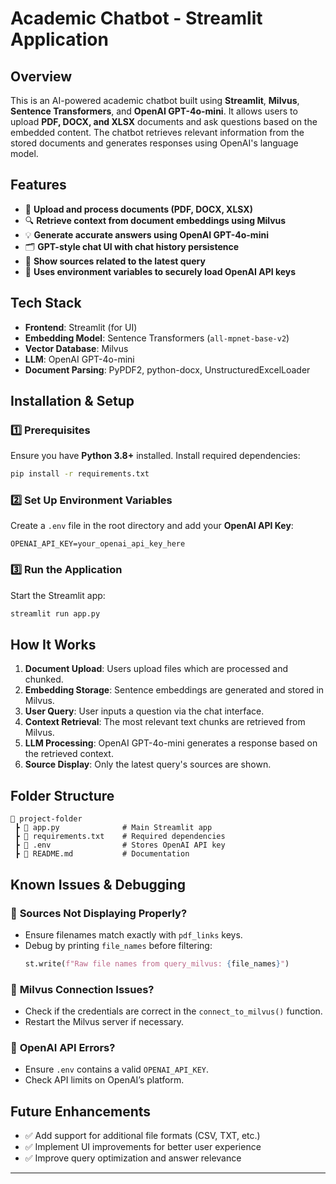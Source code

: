 # Academic Chatbot - Streamlit Application

## Overview
This is an AI-powered academic chatbot built using **Streamlit**, **Milvus**, **Sentence Transformers**, and **OpenAI GPT-4o-mini**. It allows users to upload **PDF, DOCX, and XLSX** documents and ask questions based on the embedded content. The chatbot retrieves relevant information from the stored documents and generates responses using OpenAI's language model.

## Features
- 📄 **Upload and process documents (PDF, DOCX, XLSX)**
- 🔍 **Retrieve context from document embeddings using Milvus**
- 💡 **Generate accurate answers using OpenAI GPT-4o-mini**
- 🗂️ **GPT-style chat UI with chat history persistence**
- 🔗 **Show sources related to the latest query**
- 🔧 **Uses environment variables to securely load OpenAI API keys**

## Tech Stack
- **Frontend**: Streamlit (for UI)
- **Embedding Model**: Sentence Transformers (`all-mpnet-base-v2`)
- **Vector Database**: Milvus
- **LLM**: OpenAI GPT-4o-mini
- **Document Parsing**: PyPDF2, python-docx, UnstructuredExcelLoader

## Installation & Setup
### 1️⃣ Prerequisites
Ensure you have **Python 3.8+** installed. Install required dependencies:
```sh
pip install -r requirements.txt
```

### 2️⃣ Set Up Environment Variables
Create a `.env` file in the root directory and add your **OpenAI API Key**:
```env
OPENAI_API_KEY=your_openai_api_key_here
```

### 3️⃣ Run the Application
Start the Streamlit app:
```sh
streamlit run app.py
```

## How It Works
1. **Document Upload**: Users upload files which are processed and chunked.
2. **Embedding Storage**: Sentence embeddings are generated and stored in Milvus.
3. **User Query**: User inputs a question via the chat interface.
4. **Context Retrieval**: The most relevant text chunks are retrieved from Milvus.
5. **LLM Processing**: OpenAI GPT-4o-mini generates a response based on the retrieved context.
6. **Source Display**: Only the latest query's sources are shown.

## Folder Structure
```
📂 project-folder
 ┣ 📜 app.py              # Main Streamlit app
 ┣ 📜 requirements.txt    # Required dependencies
 ┣ 📜 .env                # Stores OpenAI API key
 ┣ 📜 README.md           # Documentation
```

## Known Issues & Debugging
### 🔴 **Sources Not Displaying Properly?**
- Ensure filenames match exactly with `pdf_links` keys.
- Debug by printing `file_names` before filtering:
  ```python
  st.write(f"Raw file names from query_milvus: {file_names}")
  ```

### 🔴 **Milvus Connection Issues?**
- Check if the credentials are correct in the `connect_to_milvus()` function.
- Restart the Milvus server if necessary.

### 🔴 **OpenAI API Errors?**
- Ensure `.env` contains a valid `OPENAI_API_KEY`.
- Check API limits on OpenAI’s platform.

## Future Enhancements
- ✅ Add support for additional file formats (CSV, TXT, etc.)
- ✅ Implement UI improvements for better user experience
- ✅ Improve query optimization and answer relevance

---



